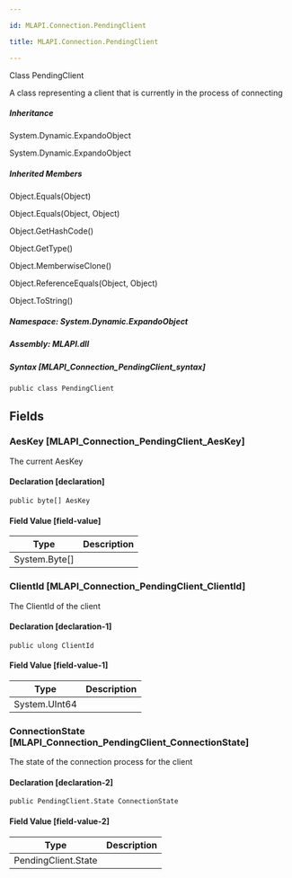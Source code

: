 ```yaml
---

id: MLAPI.Connection.PendingClient

title: MLAPI.Connection.PendingClient

---
```


Class PendingClient

<div class="markdown level0 summary" markdown="1">

A class representing a client that is currently in the process of
connecting

</div>

<div class="markdown level0 conceptual" markdown="1">

</div>

<div class="inheritance" markdown="1">

##### Inheritance

<div class="level0" markdown="1">

System.Dynamic.ExpandoObject

</div>

<div class="level1" markdown="1">

System.Dynamic.ExpandoObject

</div>

</div>

<div class="inheritedMembers" markdown="1">

##### Inherited Members

<div markdown="1">

Object.Equals(Object)

</div>

<div markdown="1">

Object.Equals(Object, Object)

</div>

<div markdown="1">

Object.GetHashCode()

</div>

<div markdown="1">

Object.GetType()

</div>

<div markdown="1">

Object.MemberwiseClone()

</div>

<div markdown="1">

Object.ReferenceEquals(Object, Object)

</div>

<div markdown="1">

Object.ToString()

</div>

</div>

##### **Namespace**: System.Dynamic.ExpandoObject

##### **Assembly**: MLAPI.dll

##### Syntax [MLAPI_Connection_PendingClient_syntax]

    public class PendingClient

## Fields

### AesKey [MLAPI_Connection_PendingClient_AesKey]

<div class="markdown level1 summary" markdown="1">

The current AesKey

</div>

<div class="markdown level1 conceptual" markdown="1">

</div>

#### Declaration [declaration]

    public byte[] AesKey

#### Field Value [field-value]

| Type                                      | Description |
|-------------------------------------------|-------------|
| <span class="xref">System.Byte</span>\[\] |             |

### ClientId [MLAPI_Connection_PendingClient_ClientId]

<div class="markdown level1 summary" markdown="1">

The ClientId of the client

</div>

<div class="markdown level1 conceptual" markdown="1">

</div>

#### Declaration [declaration-1]

    public ulong ClientId

#### Field Value [field-value-1]

| Type                                    | Description |
|-----------------------------------------|-------------|
| <span class="xref">System.UInt64</span> |             |

### ConnectionState [MLAPI_Connection_PendingClient_ConnectionState]

<div class="markdown level1 summary" markdown="1">

The state of the connection process for the client

</div>

<div class="markdown level1 conceptual" markdown="1">

</div>

#### Declaration [declaration-2]

    public PendingClient.State ConnectionState

#### Field Value [field-value-2]

| Type                | Description |
|---------------------|-------------|
| PendingClient.State |             |
